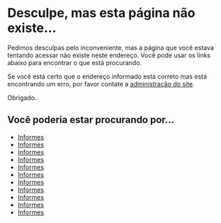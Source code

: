 
Desculpe, mas esta página não existe…
=====================================



Pedimos desculpas pelo inconveniente, mas a página que você estava tentando acessar não existe neste endereço. Você pode usar os links abaixo para encontrar o que está procurando.


Se você está certo que o endereço informado está correto mas está encontrando um erro, por favor contate a 
[administração do site](https://arapiraca.ufal.br/contact-info).


Obrigado.



Você poderia estar procurando por…
----------------------------------



* [Informes](https://arapiraca.ufal.br/graduacao/ciencia-da-computacao/institucional/informes/informes)
* [Informes](https://arapiraca.ufal.br/graduacao/zootecnia/institucional/informes)
* [Informes](https://arapiraca.ufal.br/graduacao/zootecnia/institucional/informes/informes)
* [Informes](https://arapiraca.ufal.br/graduacao/medicina/institucional/informes)
* [Informes](https://arapiraca.ufal.br/graduacao/medicina/institucional/informes/informes)
* [Informes](https://arapiraca.ufal.br/graduacao/matematica/institucional/informes)
* [Informes](https://arapiraca.ufal.br/graduacao/matematica/institucional/informes/informes)
* [Informes](https://arapiraca.ufal.br/graduacao/enfermagem/institucional/informes)
* [Informes](https://arapiraca.ufal.br/graduacao/enfermagem/institucional/informes/informes)
* [Informes](https://arapiraca.ufal.br/graduacao/educacao-fisica/institucional/informes)
* [Informes](https://arapiraca.ufal.br/graduacao/educacao-fisica/institucional/informes/informes)




